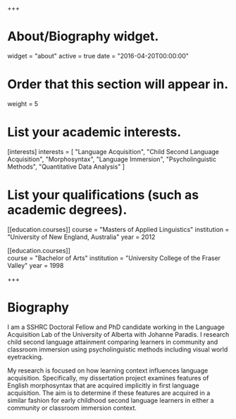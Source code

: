 +++
# About/Biography widget.
widget = "about"
active = true
date = "2016-04-20T00:00:00"

# Order that this section will appear in.
weight = 5

# List your academic interests.
[interests]
  interests = [
    "Language Acquisition",
    "Child Second Language Acquisition",
    "Morphosyntax",
    "Language Immersion",
    "Psycholinguistic Methods",
    "Quantitative Data Analysis"
  ]

# List your qualifications (such as academic degrees).
[[education.courses]]
  course = "Masters of Applied Linguistics"
  institution = "University of New England, Australia"
  year = 2012
  
[[education.courses]]  
  course = "Bachelor of Arts"
  institution = "University College of the Fraser Valley"
  year = 1998

+++

# Biography

I am a SSHRC Doctoral Fellow and PhD candidate working in the Language Acquisition Lab of the University of Alberta with Johanne Paradis. I research child second language attainment comparing learners in community and classroom immersion using psycholinguistic methods including visual world eyetracking.

My research is focused on how learning context influences language acquisition. Specifically, my dissertation project examines features of English morphosyntax that are acquired implicitly in first language acquisition. The aim is to determine if these features are acquired in a similar fashion for early childhood second language learners in either a community or classroom immersion context.

